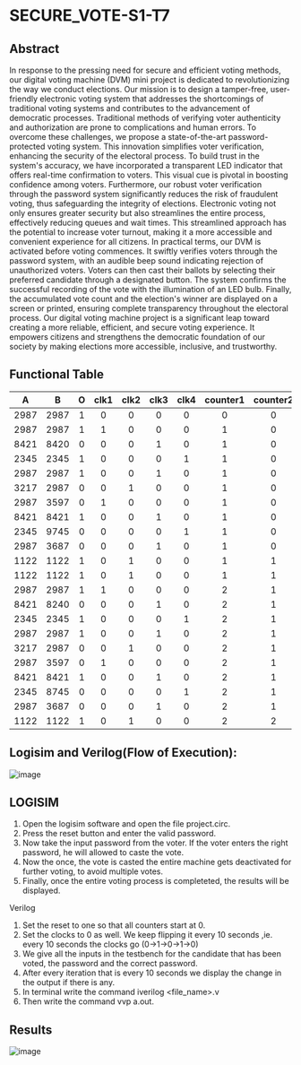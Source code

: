 # SECURE_VOTE-S1-T7
## Abstract
In response to the pressing need for secure and efficient voting methods, our 
digital voting machine (DVM) mini project is dedicated to revolutionizing the 
way we conduct elections. Our mission is to design a tamper-free, user-friendly 
electronic voting system that addresses the shortcomings of traditional voting 
systems and contributes to the advancement of democratic processes.
Traditional methods of verifying voter authenticity and authorization are prone 
to complications and human errors. To overcome these challenges, we propose a 
state-of-the-art password-protected voting system. This innovation simplifies 
voter verification, enhancing the security of the electoral process. 
To build trust in the system's accuracy, we have incorporated a transparent LED 
indicator that offers real-time confirmation to voters. This visual cue is pivotal 
in boosting confidence among voters. Furthermore, our robust voter verification 
through the password system significantly reduces the risk of fraudulent voting, 
thus safeguarding the integrity of elections. Electronic voting not only ensures 
greater security but also streamlines the entire process, effectively reducing 
queues and wait times. This streamlined approach has the potential to increase 
voter turnout, making it a more accessible and convenient experience for all 
citizens. 
In practical terms, our DVM is activated before voting commences. It swiftly 
verifies voters through the password system, with an audible beep sound 
indicating rejection of unauthorized voters. Voters can then cast their ballots by 
selecting their preferred candidate through a designated button. The system 
confirms the successful recording of the vote with the illumination of an LED 
bulb. Finally, the accumulated vote count and the election's winner are 
displayed on a screen or printed, ensuring complete transparency throughout the 
electoral process.
Our digital voting machine project is a significant leap toward creating a more 
reliable, efficient, and secure voting experience. It empowers citizens and 
strengthens the democratic foundation of our society by making elections more 
accessible, inclusive, and trustworthy.

## Functional Table
|   A   |   B   |   O   | clk1 | clk2 | clk3 | clk4 | counter1 | counter2 | counter3 | counter4 |
|:----:|:----:|:----:|:----:|:----:|:----:|:----:|:-------:|:-------:|:-------:|:-------:|
| 2987 | 2987 |  1  |  0  |  0  |  0  |  0  |    0    |    0    |    0    |    0    |
| 2987 | 2987 |  1  |  1  |  0  |  0  |  0  |    1    |    0    |    0    |    0    |
| 8421 | 8420 |  0  |  0  |  0  |  1  |  0  |    1    |    0    |    0    |    0    |
| 2345 | 2345 |  1  |  0  |  0  |  0  |  1  |    1    |    0    |    0    |    1    |
| 2987 | 2987 |  1  |  0  |  0  |  1  |  0  |    1    |    0    |    1    |    1    |
| 3217 | 2987 |  0  |  0  |  1  |  0  |  0  |    1    |    0    |    1    |    1    |
| 2987 | 3597 |  0  |  1  |  0  |  0  |  0  |    1    |    0    |    1    |    1    |
| 8421 | 8421 |  1  |  0  |  0  |  1  |  0  |    1    |    0    |    2    |    1    |
| 2345 | 9745 |  0  |  0  |  0  |  0  |  1  |    1    |    0    |    2    |    1    |
| 2987 | 3687 |  0  |  0  |  0  |  1  |  0  |    1    |    0    |    2    |    1    |
| 1122 | 1122 |  1  |  0  |  1  |  0  |  0  |    1    |    1    |    2    |    1    |
| 1122 | 1122 |  1  |  0  |  1  |  0  |  0  |    1    |    1    |    2    |    1    |
| 2987 | 2987 |  1  |  1  |  0  |  0  |  0  |    2    |    1    |    2    |    1    |
| 8421 | 8240 |  0  |  0  |  0  |  1  |  0  |    2    |    1    |    2    |    1    |
| 2345 | 2345 |  1  |  0  |  0  |  0  |  1  |    2    |    1    |    2    |    2    |
| 2987 | 2987 |  1  |  0  |  0  |  1  |  0  |    2    |    1    |    3    |    2    |
| 3217 | 2987 |  0  |  0  |  1  |  0  |  0  |    2    |    1    |    3    |    2    |
| 2987 | 3597 |  0  |  1  |  0  |  0  |  0  |    2    |    1    |    3    |    2    |
| 8421 | 8421 |  1  |  0  |  0  |  1  |  0  |    2    |    1    |    4    |    2    |
| 2345 | 8745 |  0  |  0  |  0  |  0  |  1  |    2    |    1    |    4    |    2    |
| 2987 | 3687 |  0  |  0  |  0  |  1  |  0  |    2    |    1    |    4    |    2    |
| 1122 | 1122 |  1  |  0  |  1  |  0  |  0  |    2    |    2    |    4    |    2    |

## Logisim and Verilog(Flow of Execution):

![image](https://github.com/SthuthiS54/SECURE_VOTE-S1-T7/assets/127185339/544e4474-5bd1-4ae8-adcf-58a7f1793542)

## LOGISIM

1. Open the logisim software and open the file project.circ.
2. Press the reset button and enter the valid password.
3. Now take the input password from the voter. If the voter enters the right password, he will allowed to caste the vote.
4. Now the once, the vote is casted the entire machine gets deactivated for further voting, to avoid multiple votes.
5. Finally, once the entire voting process is completeted, the results will be displayed.

Verilog

1. Set the reset to one so that all counters start at 0.
2. Set the clocks to 0 as well. We keep flipping it every 10 seconds ,ie. every 10 seconds the clocks go (0->1->0->1->0)
3. We give all the inputs in the testbench for the candidate that has been voted, the password and the correct password.
4. After every iteration that is every 10 seconds we display the change in the output if there is any.
5. In terminal write the command iverilog <file_name>.v
6. Then write the command vvp a.out.

## Results 
![image](https://github.com/SthuthiS54/SECURE_VOTE-S1-T7/assets/127185339/5bd47400-7bc3-4c85-a6e1-7ffcab9b3efc)

 

